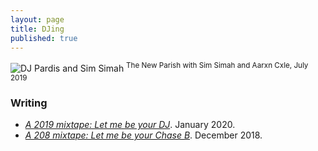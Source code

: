```yaml
---
layout: page
title: DJing
published: true
---
```


![DJ Pardis and Sim Simah](../files/pics/djpardis_simsimah.jpg)
<sup>The New Parish with Sim Simah and Aarxn Cxle, July 2019</sup>

### Writing

- <em><a href="https://medium.com/@djpardis/a-2019-mixtape-6a910e8b4771" target="_blank">A 2019 mixtape: Let me be your DJ</a></em>. January 2020.
- <em><a href="https://medium.com/@djpardis/a-2018-mixtape-fac340db5e11" target="_blank">A 208 mixtape: Let me be your Chase B</a></em>. December 2018.
